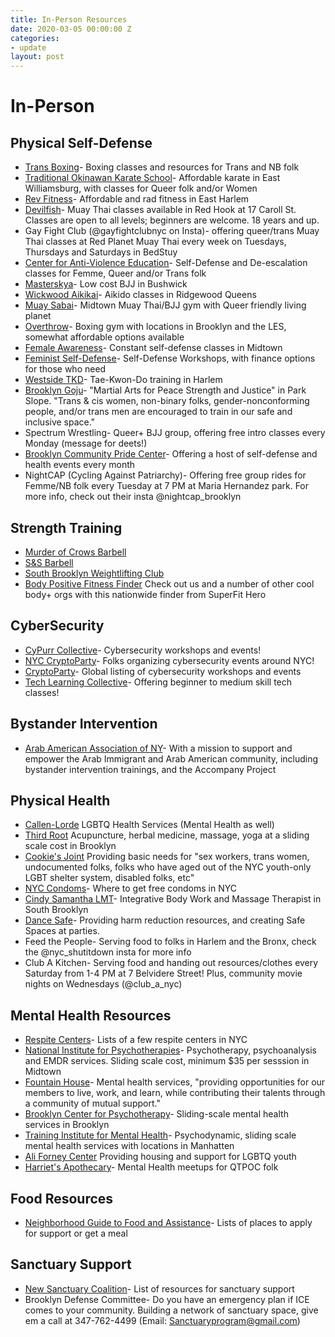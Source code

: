 ```yaml
---
title: In-Person Resources
date: 2020-03-05 00:00:00 Z
categories:
- update
layout: post
---
```


# In-Person

## Physical Self-Defense
* [Trans Boxing](https://www.transboxing.org/)- Boxing classes and resources for Trans and NB folk
* [Traditional Okinawan Karate School](http://www.tokarate.com/)- Affordable karate in East Williamsburg, with classes for Queer folk and/or Women      
* [Rev Fitness](http://www.revolutionaryfitness.org/)- Affordable and rad fitness in East Harlem
* [Devilfish](https://www.devilfishathletics.com/)- Muay Thai classes available in Red Hook at 17 Caroll St. Classes are open to all levels; beginners are welcome. 18 years and up. 
* Gay Fight Club (@gayfightclubnyc on Insta)- offering queer/trans Muay Thai classes at Red Planet Muay Thai every week on Tuesdays, Thursdays and Saturdays in BedStuy
* [Center for Anti-Violence Education](https://caeny.org/)- Self-Defense and De-escalation classes for Femme, Queer and/or Trans folk
* [Masterskya](http://masterskya.com/)- Low cost BJJ in Bushwick
* [Wickwood Aikikai](https://www.facebook.com/aikidoofwickwood/)- Aikido classes in Ridgewood Queens
* [Muay Sabai](https://muaysabaicamp.com/)- Midtown Muay Thai/BJJ gym with Queer friendly living planet
* [Overthrow](https://overthrownyc.com/membership/)- Boxing gym with locations in Brooklyn and the LES, somewhat affordable options available
* [Female Awareness](http://femaleawareness.com/)- Constant self-defense classes in Midtown
* [Feminist Self-Defense](http://www.feministselfdefense.com/)- Self-Defense Workshops, with finance options for those who need
* [Westside TKD](http://westsidetkd.com/)- Tae-Kwon-Do training in Harlem
* [Brooklyn Goju](https://brooklyngoju.com/)- "Martial Arts for Peace Strength and Justice" in Park Slope. "Trans & cis women, non-binary folks, gender-nonconforming people, and/or trans men are encouraged to train in our safe and inclusive space."
* Spectrum Wrestling- Queer+ BJJ group, offering free intro classes every Monday (message for deets!)
* [Brooklyn Community Pride Center](http://lgbtbrooklyn.org/)- Offering a host of self-defense and health events every month
* NightCAP (Cycling Against Patriarchy)- Offering free group rides for Femme/NB folk every Tuesday at 7 PM at Maria Hernandez park. For more info, check out their insta @nightcap_brooklyn

## Strength Training
* [Murder of Crows Barbell](http://www.murderofcrowsbarbell.com/)
* [S&S Barbell](http://snsbarbell.com/)
* [South Brooklyn Weightlifting Club](https://southbrooklynwc.com/)
* [Body Positive Fitness Finder](https://superfithero.com/pages/body-positive-fitness-finder?utm_source=Bopo+Trainers&utm_campaign=0e473540ce-EMAIL_CAMPAIGN_2019_04_04_10_49&utm_medium=email&utm_term=0_e75c751fc6-0e473540ce-173912825&mc_cid=0e473540ce&mc_eid=56e2782185) Check out us and a number of other cool body+ orgs with this nationwide finder from SuperFit Hero

## CyberSecurity
* [CyPurr Collective](cypurr.nyc)- Cybersecurity workshops and events!
* [NYC CryptoParty](https://www.meetup.com/New-York-Cryptoparty-Network/?_cookie-check=qWDtBFUHlownGc-E)- Folks organizing cybersecurity events around NYC!
* [CryptoParty](https://www.cryptoparty.in/)- Global listing of cybersecurity workshops and events
* [Tech Learning Collective](https://techlearningcollective.com/)- Offering beginner to medium skill tech classes!

## Bystander Intervention
* [Arab American Association of NY](http://www.arabamericanny.org/)- With a mission to support and empower the Arab Immigrant and Arab American community, including bystander intervention trainings, and the Accompany Project

## Physical Health
* [Callen-Lorde](http://callen-lorde.org/our-services/) LGBTQ Health Services (Mental Health as well)
* [Third Root](https://thirdroot.org/) Acupuncture, herbal medicine, massage, yoga at a sliding scale cost in Brooklyn
* [Cookie's Joint](https://cookiesjoint.wordpress.com/) Providing basic needs for "sex workers, trans women, undocumented folks, folks who have aged out of the NYC youth-only LGBT shelter system, disabled folks, etc"
* [NYC Condoms](https://a816-healthpsi.nyc.gov/NYCHealthMap/home/ByServices?services=15)- Where to get free condoms in NYC
* [Cindy Samantha LMT](https://cindysamanthalmt.wordpress.com)- Integrative Body Work and Massage Therapist in South Brooklyn
* [Dance Safe](https://dancesafe.org/)- Providing harm reduction resources, and creating Safe Spaces at parties.
* Feed the People- Serving food to folks in Harlem and the Bronx, check the @nyc_shutitdown insta for more info
* Club A Kitchen- Serving food and handing out resources/clothes every Saturday from 1-4 PM at 7 Belvidere Street! Plus, community movie nights on Wednesdays (@club_a_nyc)

## Mental Health Resources
* [Respite Centers](https://www1.nyc.gov/site/doh/health/health-topics/crisis-emergency-services-respite-centers.page)- Lists of a few respite centers in NYC
* [National Institute for Psychotherapies](https://nipinst.org/)- Psychotherapy, psychoanalysis and EMDR services. Sliding scale cost, minimum $35 per sesssion in Midtown
* [Fountain House](https://www.fountainhouse.org/content/membership)- Mental health services, "providing opportunities for our members to live, work, and learn, while contributing their talents through a community of mutual support." 
* [Brooklyn Center for Psychotherapy](http://www.newdirectionsbrooklyn.com/)- Sliding-scale mental health services in Brooklyn
* [Training Institute for Mental Health](https://www.timh.org/)- Psychodynamic, sliding scale mental health services with locations in Manhatten
* [Ali Forney Center](https://www.aliforneycenter.org/about-us/) Providing housing and support for LGBTQ youth
* [Harriet's Apothecary](http://www.harrietsapothecary.com/)- Mental Health meetups for QTPOC folk

## Food Resources
* [Neighborhood Guide to Food and Assistance](http://hungerfreenyc.org/sites/default/files/atoms/files/Citywide%20English_1.pdf)- Lists of places to apply for support or get a meal

## Sanctuary Support
* [New Sanctuary Coalition](http://www.newsanctuarynyc.org/get-support/)- List of resources for sanctuary support
* Brooklyn Defense Committee- Do you have an emergency plan if ICE comes to your community. Building a network of sanctuary space, give em a call at 347-762-4499 (Email: Sanctuaryprogram@gmail.com)
